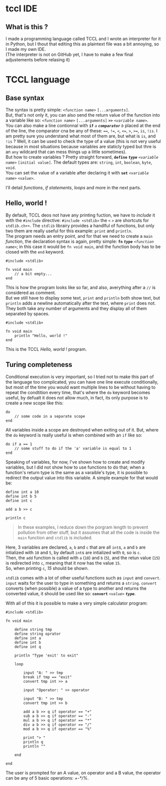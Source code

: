 # tccl IDE

## What is this ?
I made a programming language called TCCL and I wrote an interpreter for it in Python, but I thout that editing this as plaintext file was a bit annoying, so I made my own IDE.<br>
(The interpreter is not on GitHub yet, I have to make a few final adjustements before relasing it)

# TCCL language

## Base syntax
The syntax is pretty simple: *`<function name>`* `[...arguments]`.<br>
But, that's not only it, you can also send the return value of the function into a variable like so: *`<function name>`* `[...arguments]` **`>>`** *`<variable name>`*.<br>
You can also make a line contionnal with **`if`** *`a`* ___`comparator`___ *`b`* placed at the end of the line, the comparator cna be any of these: `==`, `!=`, `<`, `<=`, `>`, `>=`, `is`, `!is`. I am pretty sure you understand what most of them are, but what is `is`, and `!is` ? Well, it can be used to check the type of a value (this is not very useful because in most situations because variables are staticly typed but thre is an `any` wildcard that can mess things up a little sometimes).<br>
But how to create variables ? Pretty straight forward, **`define`** ___`type`___ *`<variable name>`* `[initial value]`. The default types are: `string`, `int`, `boolean`, `byte`, `void`.<br>
You can set the value of a variable after declaring it with **`set`** *`<variable name>`* *`<value>`*.

I'll detail *functions*, *if statements*, *loops* and more in the next parts.

## Hello, world !
By default, TCCL deos not have any printing fuction, we have to *include* it with the `#include` directive: `#include <stdlib>` the `<` `>` are shortcuts for `stdlib.ch++`.
The `stdlib` librairy provides a handlful of functions, but only two them are really useful for this example: `print` and `println`.<br>
The program needs an entry point, and for that we need to create a `main` *function*, the declaration syntax is again, pretty simple: **`fn`** ___`type`___ *`<function name>`*; in this case it would be `fn void main`, and the function body has to be closed with the `end` keyword.
```
#include <stdlib>

fn void main
    // a bit empty...
end
```
This is how the program looks like so far, and also, averything after a `//` is considered as comment.<br>
But we still have to display some text, `print` and `println` both show text, but `println` adds a newline automatically after the text, where `print` does not. 
They both take any number of arguments and they display all of them separated by spaces.
```
#include <stdlib>

fn void main
    println "Hello, world !"
end
```
This is the TCCL *Hello, world !* program.

## Turing completeness
Conditional execution is very important, so I tried not to make this part of the language too complicated, you can have one line execute conditionally, but most of the time you would want multiple lines to be without having to repeat the condtition every time, that's where the `do` keyword becomes useful, by defualt it does not allow much, in fact, its only purpose is to create a new scope like this:
```
do
    // some code in a separate scope
end
```
All variables inside a scope are destroyed when exiting out of it. But, where the `do` keyword is really useful is when combined with an `if` like so:
```
do if a == 1
    // some stuff to do if the 'a' variable is equal to 1
end
```
Speaking of variables, for now, I've shown how to create and modify variables, but I did not show how to use functions to do that; when a function's return type is the same as a varaible's type, it is possible to redirect the output value into this variable. A simple example for that would be:
```
define int a 10
define int b 5
define int c

add a b >> c

println c
```
> In these examples, I reduce down the porgram length to prevent pollution from other stuff, but it assumes that all the code is inside the `main` function and `stdlib` is included.

Here, 3 variables are declared, `a`, `b` and `c` that are all `int`s, `a` and `b` are intialized with `10` and `5`, by default `int`s are intialized with `0`, so is `c`.<br>
Then, the `add` function is called with `a` (`10`) and `b` (`5`), and the retun value (`15`) is redirected into `c`, meaning that it now has the value `15`.<br>
So, when printing `c`, *15* should be shown.

`stdlib` comes with a lot of other useful functions such as `input` and `convert`. `input` waits for the user to type in something and returns a `string`. `convert` converts (when possible) a value of a type to another and returns the converted value, it should be used like so: **`convert`** *`<value>`* ___`type`___.

With all of this it is possible to make a very simple calculator program:
```
#include <stdlib>

fn void main

    define string tmp
    define string oprator
    define int a
    define int b
    define int q

    println "Type 'exit' to exit"

    loop

        input "A: " >> tmp
        break if tmp == "exit"
        convert tmp int >> a

        input "Operator: " >> operator

        input "B: " >> tmp
        convert tmp int >> b

        add a b >> q if operator == "+"
        sub a b >> q if operator == "-"
        mul a b >> q if operator == "*"
        div a b >> q if operator == "/"
        mod a b >> q if operator == "%"

        print "> "
        println q
        println "" 

    end

end
```
The user is prompted for an A value, on operator and a B value, the operator can be any of 5 basic operations: *+-\*/%*.